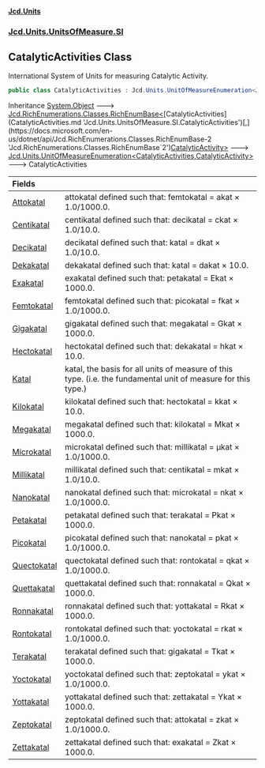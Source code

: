 #### [Jcd.Units](index.md 'index')
### [Jcd.Units.UnitsOfMeasure.SI](Jcd.Units.UnitsOfMeasure.SI.md 'Jcd.Units.UnitsOfMeasure.SI')

## CatalyticActivities Class

International System of Units for measuring Catalytic Activity.

```csharp
public class CatalyticActivities : Jcd.Units.UnitOfMeasureEnumeration<Jcd.Units.UnitsOfMeasure.SI.CatalyticActivities, Jcd.Units.UnitTypes.CatalyticActivity>
```

Inheritance [System.Object](https://docs.microsoft.com/en-us/dotnet/api/System.Object 'System.Object') &#129106; [Jcd.RichEnumerations.Classes.RichEnumBase&lt;](https://docs.microsoft.com/en-us/dotnet/api/Jcd.RichEnumerations.Classes.RichEnumBase-2 'Jcd.RichEnumerations.Classes.RichEnumBase`2')[CatalyticActivities](CatalyticActivities.md 'Jcd.Units.UnitsOfMeasure.SI.CatalyticActivities')[,](https://docs.microsoft.com/en-us/dotnet/api/Jcd.RichEnumerations.Classes.RichEnumBase-2 'Jcd.RichEnumerations.Classes.RichEnumBase`2')[CatalyticActivity](CatalyticActivity.md 'Jcd.Units.UnitTypes.CatalyticActivity')[&gt;](https://docs.microsoft.com/en-us/dotnet/api/Jcd.RichEnumerations.Classes.RichEnumBase-2 'Jcd.RichEnumerations.Classes.RichEnumBase`2') &#129106; [Jcd.Units.UnitOfMeasureEnumeration&lt;](UnitOfMeasureEnumeration_TEnumeration,TEnumerated_.md 'Jcd.Units.UnitOfMeasureEnumeration<TEnumeration,TEnumerated>')[CatalyticActivities](CatalyticActivities.md 'Jcd.Units.UnitsOfMeasure.SI.CatalyticActivities')[,](UnitOfMeasureEnumeration_TEnumeration,TEnumerated_.md 'Jcd.Units.UnitOfMeasureEnumeration<TEnumeration,TEnumerated>')[CatalyticActivity](CatalyticActivity.md 'Jcd.Units.UnitTypes.CatalyticActivity')[&gt;](UnitOfMeasureEnumeration_TEnumeration,TEnumerated_.md 'Jcd.Units.UnitOfMeasureEnumeration<TEnumeration,TEnumerated>') &#129106; CatalyticActivities

| Fields | |
| :--- | :--- |
| [Attokatal](CatalyticActivities.Attokatal.md 'Jcd.Units.UnitsOfMeasure.SI.CatalyticActivities.Attokatal') | attokatal defined such that: femtokatal = akat × 1.0/1000.0. |
| [Centikatal](CatalyticActivities.Centikatal.md 'Jcd.Units.UnitsOfMeasure.SI.CatalyticActivities.Centikatal') | centikatal defined such that: decikatal = ckat × 1.0/10.0. |
| [Decikatal](CatalyticActivities.Decikatal.md 'Jcd.Units.UnitsOfMeasure.SI.CatalyticActivities.Decikatal') | decikatal defined such that: katal = dkat × 1.0/10.0. |
| [Dekakatal](CatalyticActivities.Dekakatal.md 'Jcd.Units.UnitsOfMeasure.SI.CatalyticActivities.Dekakatal') | dekakatal defined such that: katal = dakat × 10.0. |
| [Exakatal](CatalyticActivities.Exakatal.md 'Jcd.Units.UnitsOfMeasure.SI.CatalyticActivities.Exakatal') | exakatal defined such that: petakatal = Ekat × 1000.0. |
| [Femtokatal](CatalyticActivities.Femtokatal.md 'Jcd.Units.UnitsOfMeasure.SI.CatalyticActivities.Femtokatal') | femtokatal defined such that: picokatal = fkat × 1.0/1000.0. |
| [Gigakatal](CatalyticActivities.Gigakatal.md 'Jcd.Units.UnitsOfMeasure.SI.CatalyticActivities.Gigakatal') | gigakatal defined such that: megakatal = Gkat × 1000.0. |
| [Hectokatal](CatalyticActivities.Hectokatal.md 'Jcd.Units.UnitsOfMeasure.SI.CatalyticActivities.Hectokatal') | hectokatal defined such that: dekakatal = hkat × 10.0. |
| [Katal](CatalyticActivities.Katal.md 'Jcd.Units.UnitsOfMeasure.SI.CatalyticActivities.Katal') | katal, the basis for all units of measure of this type. (i.e. the fundamental unit of measure for this type.) |
| [Kilokatal](CatalyticActivities.Kilokatal.md 'Jcd.Units.UnitsOfMeasure.SI.CatalyticActivities.Kilokatal') | kilokatal defined such that: hectokatal = kkat × 10.0. |
| [Megakatal](CatalyticActivities.Megakatal.md 'Jcd.Units.UnitsOfMeasure.SI.CatalyticActivities.Megakatal') | megakatal defined such that: kilokatal = Mkat × 1000.0. |
| [Microkatal](CatalyticActivities.Microkatal.md 'Jcd.Units.UnitsOfMeasure.SI.CatalyticActivities.Microkatal') | microkatal defined such that: millikatal = μkat × 1.0/1000.0. |
| [Millikatal](CatalyticActivities.Millikatal.md 'Jcd.Units.UnitsOfMeasure.SI.CatalyticActivities.Millikatal') | millikatal defined such that: centikatal = mkat × 1.0/10.0. |
| [Nanokatal](CatalyticActivities.Nanokatal.md 'Jcd.Units.UnitsOfMeasure.SI.CatalyticActivities.Nanokatal') | nanokatal defined such that: microkatal = nkat × 1.0/1000.0. |
| [Petakatal](CatalyticActivities.Petakatal.md 'Jcd.Units.UnitsOfMeasure.SI.CatalyticActivities.Petakatal') | petakatal defined such that: terakatal = Pkat × 1000.0. |
| [Picokatal](CatalyticActivities.Picokatal.md 'Jcd.Units.UnitsOfMeasure.SI.CatalyticActivities.Picokatal') | picokatal defined such that: nanokatal = pkat × 1.0/1000.0. |
| [Quectokatal](CatalyticActivities.Quectokatal.md 'Jcd.Units.UnitsOfMeasure.SI.CatalyticActivities.Quectokatal') | quectokatal defined such that: rontokatal = qkat × 1.0/1000.0. |
| [Quettakatal](CatalyticActivities.Quettakatal.md 'Jcd.Units.UnitsOfMeasure.SI.CatalyticActivities.Quettakatal') | quettakatal defined such that: ronnakatal = Qkat × 1000.0. |
| [Ronnakatal](CatalyticActivities.Ronnakatal.md 'Jcd.Units.UnitsOfMeasure.SI.CatalyticActivities.Ronnakatal') | ronnakatal defined such that: yottakatal = Rkat × 1000.0. |
| [Rontokatal](CatalyticActivities.Rontokatal.md 'Jcd.Units.UnitsOfMeasure.SI.CatalyticActivities.Rontokatal') | rontokatal defined such that: yoctokatal = rkat × 1.0/1000.0. |
| [Terakatal](CatalyticActivities.Terakatal.md 'Jcd.Units.UnitsOfMeasure.SI.CatalyticActivities.Terakatal') | terakatal defined such that: gigakatal = Tkat × 1000.0. |
| [Yoctokatal](CatalyticActivities.Yoctokatal.md 'Jcd.Units.UnitsOfMeasure.SI.CatalyticActivities.Yoctokatal') | yoctokatal defined such that: zeptokatal = ykat × 1.0/1000.0. |
| [Yottakatal](CatalyticActivities.Yottakatal.md 'Jcd.Units.UnitsOfMeasure.SI.CatalyticActivities.Yottakatal') | yottakatal defined such that: zettakatal = Ykat × 1000.0. |
| [Zeptokatal](CatalyticActivities.Zeptokatal.md 'Jcd.Units.UnitsOfMeasure.SI.CatalyticActivities.Zeptokatal') | zeptokatal defined such that: attokatal = zkat × 1.0/1000.0. |
| [Zettakatal](CatalyticActivities.Zettakatal.md 'Jcd.Units.UnitsOfMeasure.SI.CatalyticActivities.Zettakatal') | zettakatal defined such that: exakatal = Zkat × 1000.0. |
